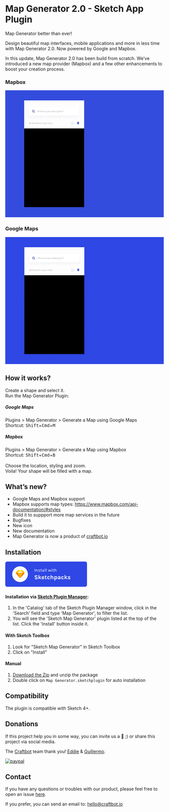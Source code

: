 # Map Generator 2.0 - Sketch App Plugin

Map Generator better than ever!

Design beautiful map interfaces, mobile applications and more in less time with Map Generator 2.0. Now powered by Google and Mapbox.

In this update, Map Generator 2.0 has been build from scratch. We’ve introduced a new map provider (Mapbox) and a few other enhancements to boost your creation process.

### Mapbox

![Mapbox](/assets/mapbox.gif?raw=true "Map Generator using Mapbox")

### Google Maps

![Google Maps](/assets/google.gif?raw=true "Map Generator using Google Maps")

## How it works?

Create a shape and select it.
<br>
Run the Map Generator Plugin:
##### Google Maps
Plugins > Map Generator > Generate a Map using Google Maps
<br>
Shortcut: <kbd>Shift</kbd>+<kbd>Cmd</kbd>+<kbd>M</kbd>
##### Mapbox
Plugins > Map Generator > Generate a Map using Mapbox
<br>
Shortcut: <kbd>Shift</kbd>+<kbd>Cmd</kbd>+<kbd>B</kbd>
<br><br>
Choose the location, styling and zoom.
<br>
Voila! Your shape will be filled with a map.

## What’s new?

* Google Maps and Mapbox support
* Mapbox supports map types: https://www.mapbox.com/api-documentation/#styles
* Build it to suppport more map services in the future
* Bugfixes
* New icon
* New documentation
* Map Generator is now a product of [craftbot.io](http://craftbot.io)

## Installation

[![Install Sketch Map Generator with Sketchpacks](/assets/sketchpacks.png?raw=true "Install Sketch Map Generator with Sketchpacks")](https://sketchpacks.com/eddiesigner/sketch-map-generator/install)

#### Installation via [Sketch Plugin Manager](https://mludowise.github.io/Sketch-Plugin-Manager/):

1. In the 'Catalog' tab of the Sketch Plugin Manager window, click in the 'Search' field and type 'Map Generator', to filter the list.
2. You will see the 'Sketch Map Generator' plugin listed at the top of the list. Click the 'Install' button inside it.

#### With Sketch Toolbox

1. Look for "Sketch Map Generator" in Sketch Toolbox
2. Click on "Install"

#### Manual

1. [Download the Zip](https://github.com/eddiesigner/sketch-map-generator/archive/master.zip) and unzip the package
2. Double click on `Map Generator.sketchplugin` for auto installation

## Compatibility

The plugin is compatible with Sketch 4+.

## Donations

If this project help you in some way, you can invite us a :beer: ;) or share this project via social media.

The [Craftbot](http://craftbot.io) team thank you! [Eddie](https://eduardogomez.io) & [Guillermo](https://dribbble.com/guillermoseis).

[![paypal](https://www.paypalobjects.com/en_US/i/btn/btn_donate_LG.gif)](https://www.paypal.com/cgi-bin/webscr?cmd=_s-xclick&hosted_button_id=Y72RSKMLQW3BQ)

## Contact

If you have any questions or troubles with our product, please feel free to open an issue [here](https://github.com/eddiesigner/sketch-map-generator/issues).

If you prefer, you can send an email to: [hello@craftbot.io](mailto:hello@craftbot.io)
